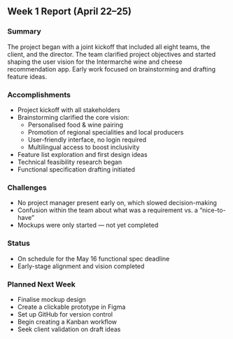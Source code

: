 ## Week 1 Report (April 22–25)

### Summary  
The project began with a joint kickoff that included all eight teams, the client, and the director. The team clarified project objectives and started shaping the user vision for the Intermarché wine and cheese recommendation app. Early work focused on brainstorming and drafting feature ideas.

### Accomplishments

- Project kickoff with all stakeholders
- Brainstorming clarified the core vision:
    - Personalised food & wine pairing
    - Promotion of regional specialities and local producers
    - User-friendly interface, no login required
    - Multilingual access to boost inclusivity
- Feature list exploration and first design ideas
- Technical feasibility research began
- Functional specification drafting initiated

### Challenges

- No project manager present early on, which slowed decision-making
- Confusion within the team about what was a requirement vs. a “nice-to-have”
- Mockups were only started — not yet completed
    
### Status

- On schedule for the May 16 functional spec deadline
- Early-stage alignment and vision completed    

### Planned Next Week

- Finalise mockup design
- Create a clickable prototype in Figma
- Set up GitHub for version control
- Begin creating a Kanban workflow
- Seek client validation on draft ideas
